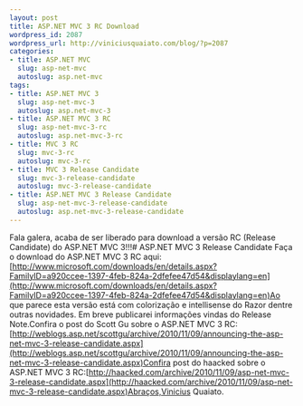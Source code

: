 ```yaml
--- 
layout: post
title: ASP.NET MVC 3 RC Download
wordpress_id: 2087
wordpress_url: http://viniciusquaiato.com/blog/?p=2087
categories: 
- title: ASP.NET MVC
  slug: asp-net-mvc
  autoslug: asp.net-mvc
tags: 
- title: ASP.NET MVC 3
  slug: asp-net-mvc-3
  autoslug: asp.net-mvc-3
- title: ASP.NET MVC 3 RC
  slug: asp-net-mvc-3-rc
  autoslug: asp.net-mvc-3-rc
- title: MVC 3 RC
  slug: mvc-3-rc
  autoslug: mvc-3-rc
- title: MVC 3 Release Candidate
  slug: mvc-3-release-candidate
  autoslug: mvc-3-release-candidate
- title: ASP.NET MVC 3 Release Candidate
  slug: asp-net-mvc-3-release-candidate
  autoslug: asp.net-mvc-3-release-candidate
---
```

Fala galera, acaba de ser liberado para download a versão RC (Release Candidate) do ASP.NET MVC 3!!!# ASP.NET MVC 3 Release Candidate
Faça o download do ASP.NET MVC 3 RC aqui:[http://www.microsoft.com/downloads/en/details.aspx?FamilyID=a920ccee-1397-4feb-824a-2dfefee47d54&displaylang=en](http://www.microsoft.com/downloads/en/details.aspx?FamilyID=a920ccee-1397-4feb-824a-2dfefee47d54&displaylang=en)Ao que parece esta versão está com colorização e intellisense do Razor dentre outras novidades. Em breve publicarei informações vindas do Release Note.Confira o post do Scott Gu sobre o ASP.NET MVC 3 RC: [http://weblogs.asp.net/scottgu/archive/2010/11/09/announcing-the-asp-net-mvc-3-release-candidate.aspx](http://weblogs.asp.net/scottgu/archive/2010/11/09/announcing-the-asp-net-mvc-3-release-candidate.aspx)Confira post do haacked sobre o ASP.NET MVC 3 RC:[http://haacked.com/archive/2010/11/09/asp-net-mvc-3-release-candidate.aspx](http://haacked.com/archive/2010/11/09/asp-net-mvc-3-release-candidate.aspx)Abraços,Vinicius Quaiato.
